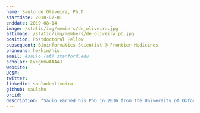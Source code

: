 ```yaml
---
name: Saulo de Oliveira, Ph.D.
startdate: 2018-07-01
enddate: 2019-08-14
image: /static/img/members/de_oliveira.jpg
altimage: /static/img/members/de_oliveira_pb.jpg
position: Postdoctoral Fellow
subsequent: Bioinformatics Scientist @ Frontier Medicines
pronouns: he/him/his
email: #saulo (at) stanford.edu
scholar: Lxeg6mwAAAAJ
website:
UCSF:
twitter:
linkedin: saulodeoliveira
github: sauloho
orcid:
description: "Saulo earned his PhD in 2016 from the University of Oxford, where he worked with Prof. Charlotte Deane developing methods for protein structure prediction. After finishing his doctorate, he worked as a postdoc at Oxford for 2 years, focusing on protein contact prediction and coevolution. He joined the lab in 2018 as a joint postdoctoral scholar with Dr. Henry van den Bedem. His current research focuses on using computational methods to understand protein structures and dynamics and how these relate to experimentally derived electron densities."
---
```

